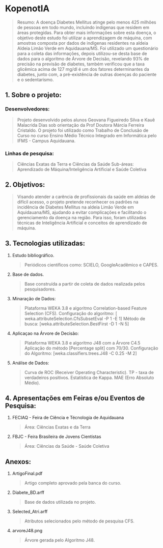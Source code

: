 # KopenotIA
> Resumo: A doença Diabetes Mellitus atinge pelo menos 425 milhões de pessoas em todo mundo, incluindo indígenas que residem em áreas protegidas. Para obter mais informações sobre esta doença, o objetivo deste estudo foi utilizar a aprendizagem de  máquina, com amostras composta por dados de indígenas residentes na aldeia Aldeia Limão Verde em Aquidauana/MS. Foi utilizado um questionário para a coleta das informações, depois utilizou-se desta base de dados para o algoritmo de Árvore de Decisão, revelando 93% de precisão na previsão de diabetes, também verificou que a taxa glicêmica acima de 127 mg/dl é um dos fatores determinantes da diabetes, junto com, a pré-existência de outras doenças do paciente e o sedentarismo.

## 1. Sobre o projeto:
### Desenvolvedores:
> Projeto desenvolvido pelos alunos Geovana Figueiredo Silva e Kauê Malacrida Dias sob orientação da Prof Doutora Márcia Ferreira Cristaldo.
> O projeto foi utilizado como Trabalho de Conclusão de Curso no curso Ensino Médio Técnico Integrado em Informática pelo IFMS - Campus Aquidauana.  
### Linhas de pesquisa: 
> Ciências Exatas da Terra e Ciências da Saúde 
> Sub-áreas: Aprendizado de Máquina/Inteligência Artificial e Saúde Coletiva

## 2. Objetivos:
> Visando atender a carência de profissionais da saúde em aldeias de difícil acesso, o projeto pretende reconhecer os padrões na incidência de Diabetes Mellitus na aldeia Limão Verde em Aquidauana/MS, ajudando a evitar complicações e facilitando o gerenciamento da doença na região. Para isso, foram utilizadas técnicas de Inteligência Artificial e conceitos de aprendizado de máquina.

## 3. Tecnologias utilizadas:
 1. Estudo bibliográfico.
    > Periódicos científicos como: SCIELO, GoogleAcadêmico e CAPES.
 2. Base de dados.
    > Base construída a partir de coleta de dados realizada pelos pesquisadores.
 3. Minaração de Dados:
    > Plataforma WEKA 3.8 e algoritmo Correlation-based Feature Selection (CFS). 
    > Configuração do algoritmo: [ weka.attributeSelection.CfsSubsetEval -P 1 -E 1] 
    > Método de busca: [weka.attributeSelection.BestFirst -D 1 -N 5]
 4. Aplicaçao na Árvore de Decisão:
    > Plataforma WEKA 3.8 e algoritmo J48 com a Árvore C4.5
    > Aplicação do método [Percentage split] com 70/30.
    > Configuração do Algoritmo: [weka.classifiers.trees.J48 -C 0.25 -M 2]
 5. Análise de Dados:
    > Curva de ROC (Receiver Operating Characteristic).
    > TP - taxa de verdadeiros positivos.
    > Estatística de Kappa.
    > MAE (Erro Absoluto Médio).
 
 ## 4. Apresentações em Feiras e/ou Eventos de Pesquisa:
 1. FECIAQ - Feira de Ciência e Técnologia de Aquidauana
    > Área: Ciências Exatas e da Terra
 2. FBJC - Feira Brasileira de Jovens Cientistas
    > Área: Ciências da Saúde - Saúde Coletiva

## Anexos: 
1. ArtigoFinal.pdf
    > Artigo completo aprovado pela banca do curso.
2. Diabete_BD.arff
    > Base de dados utilizada no projeto.
3. Selected_Atri.arff
    > Atributos selecionados pelo método de pesquisa CFS.
4. arvoreJ48.png
    > Árvore gerada pelo Algoritmo J48.




